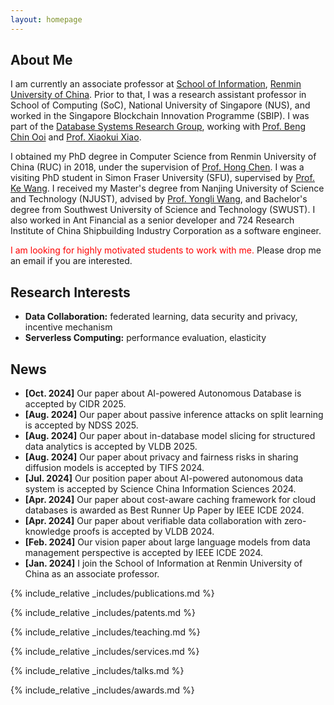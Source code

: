 ```yaml
---
layout: homepage
---
```


## About Me

I am currently an associate professor at [School of Information](http://info.ruc.edu.cn/), [Renmin University of China](https://www.ruc.edu.cn/). Prior to that, I was a research assistant professor in School of Computing (SoC), National University of Singapore (NUS), and worked in the Singapore Blockchain Innovation Programme (SBIP). I was part of the [Database Systems Research Group](https://www.comp.nus.edu.sg/~dbsystem/), working with [Prof. Beng Chin Ooi](https://www.comp.nus.edu.sg/~ooibc/) and [Prof. Xiaokui Xiao](https://www.comp.nus.edu.sg/~xiaoxk/). 

I obtained my PhD degree in Computer Science from Renmin University of China (RUC) in 2018, under the supervision of [Prof. Hong Chen](http://info.ruc.edu.cn/academic_professor.php?teacher_id=56). I was a visiting PhD student in Simon Fraser University (SFU), supervised by [Prof. Ke Wang](https://www.cs.sfu.ca/~wangk/). I received my Master's degree from Nanjing University of Science and Technology (NJUST), advised by [Prof. Yongli Wang](https://cs.njust.edu.cn/e4/15/c1730a189461/page.htm), and Bachelor's degree from Southwest University of Science and Technology (SWUST). I also worked in Ant Financial as a senior developer and 724 Research Institute of China Shipbuilding Industry Corporation as a software engineer. 

<span style="color:red">I am looking for highly motivated students to work with me.</span> Please drop me an email if you are interested.

## Research Interests

- **Data Collaboration:** federated learning, data security and privacy, incentive mechanism
- **Serverless Computing:** performance evaluation, elasticity

## News

- **[Oct. 2024]** Our paper about AI-powered Autonomous Database is accepted by CIDR 2025.
- **[Aug. 2024]** Our paper about passive inference attacks on split learning is accepted by NDSS 2025.
- **[Aug. 2024]** Our paper about in-database model slicing for structured data analytics is accepted by VLDB 2025.
- **[Aug. 2024]** Our paper about privacy and fairness risks in sharing diffusion models is accepted by TIFS 2024.
- **[Jul. 2024]** Our position paper about AI-powered autonomous data system is accepted by Science China Information Sciences 2024.
- **[Apr. 2024]** Our paper about cost-aware caching framework for cloud databases is awarded as Best Runner Up Paper by IEEE ICDE 2024.
- **[Apr. 2024]** Our paper about verifiable data collaboration with zero-knowledge proofs is accepted by VLDB 2024.
- **[Feb. 2024]** Our vision paper about large language models from data management perspective is accepted by IEEE ICDE 2024.
- **[Jan. 2024]** I join the School of Information at Renmin University of China as an associate professor.

{% include_relative _includes/publications.md %}

{% include_relative _includes/patents.md %}

{% include_relative _includes/teaching.md %}

{% include_relative _includes/services.md %}

{% include_relative _includes/talks.md %}

{% include_relative _includes/awards.md %}
